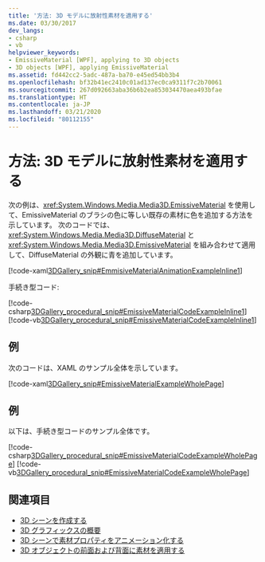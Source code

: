 ```yaml
---
title: '方法: 3D モデルに放射性素材を適用する'
ms.date: 03/30/2017
dev_langs:
- csharp
- vb
helpviewer_keywords:
- EmissiveMaterial [WPF], applying to 3D objects
- 3D objects [WPF], applying EmissiveMaterial
ms.assetid: fd442cc2-5adc-487a-ba70-e45ed54bb3b4
ms.openlocfilehash: bf32b41ec2410c01ad137ec0ca9311f7c2b70061
ms.sourcegitcommit: 267d092663aba36b6b2ea853034470aea493bfae
ms.translationtype: HT
ms.contentlocale: ja-JP
ms.lasthandoff: 03/21/2020
ms.locfileid: "80112155"
---
```

# <a name="how-to-apply-emissive-material-to-a-3d-object"></a>方法: 3D モデルに放射性素材を適用する
次の例は、<xref:System.Windows.Media.Media3D.EmissiveMaterial> を使用して、EmissiveMaterial のブラシの色に等しい既存の素材に色を追加する方法を示しています。 次のコードでは、<xref:System.Windows.Media.Media3D.DiffuseMaterial> と <xref:System.Windows.Media.Media3D.EmissiveMaterial> を組み合わせて適用して、DiffuseMaterial の外観に青を追加しています。  
  
 [!code-xaml[3DGallery_snip#EmmisiveMaterialAnimationExampleInline1](~/samples/snippets/csharp/VS_Snippets_Wpf/3DGallery_snip/CS/EmissiveMaterialExample.xaml#emmisivematerialanimationexampleinline1)]  
  
 手続き型コード:  
  
 [!code-csharp[3DGallery_procedural_snip#EmissiveMaterialCodeExampleInline1](~/samples/snippets/csharp/VS_Snippets_Wpf/3DGallery_procedural_snip/CSharp/EmissiveMaterialExample.cs#emissivematerialcodeexampleinline1)]
 [!code-vb[3DGallery_procedural_snip#EmissiveMaterialCodeExampleInline1](~/samples/snippets/visualbasic/VS_Snippets_Wpf/3DGallery_procedural_snip/visualbasic/emissivematerialexample.vb#emissivematerialcodeexampleinline1)]  
  
## <a name="example"></a>例  
 次のコードは、XAML のサンプル全体を示しています。  
  
 [!code-xaml[3DGallery_snip#EmissiveMaterialExampleWholePage](~/samples/snippets/csharp/VS_Snippets_Wpf/3DGallery_snip/CS/EmissiveMaterialExample.xaml#emissivematerialexamplewholepage)]  
  
## <a name="example"></a>例  
 以下は、手続き型コードのサンプル全体です。  
  
 [!code-csharp[3DGallery_procedural_snip#EmissiveMaterialCodeExampleWholePage](~/samples/snippets/csharp/VS_Snippets_Wpf/3DGallery_procedural_snip/CSharp/EmissiveMaterialExample.cs#emissivematerialcodeexamplewholepage)]
 [!code-vb[3DGallery_procedural_snip#EmissiveMaterialCodeExampleWholePage](~/samples/snippets/visualbasic/VS_Snippets_Wpf/3DGallery_procedural_snip/visualbasic/emissivematerialexample.vb#emissivematerialcodeexamplewholepage)]  
  
## <a name="see-also"></a>関連項目

- [3D シーンを作成する](how-to-create-a-3-d-scene.md)
- [3D グラフィックスの概要](3-d-graphics-overview.md)
- [3D シーンで素材プロパティをアニメーション化する](how-to-animate-material-properties-in-a-3-d-scene.md)
- [3D オブジェクトの前面および背面に素材を適用する](how-to-apply-material-to-the-front-and-back-of-a-3-d-object.md)
